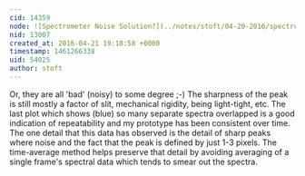 ```yaml
---
cid: 14359
node: ![Spectrometer Noise Solution?](../notes/stoft/04-20-2016/spectrometer-noise-solution)
nid: 13007
created_at: 2016-04-21 19:18:58 +0000
timestamp: 1461266338
uid: 54025
author: stoft
---
```


Or, they are all 'bad' (noisy) to some degree ;-) The sharpness of the peak is still mostly a factor of slit, mechanical rigidity, being light-tight, etc. The last plot which shows (blue) so many separate spectra overlapped is a good indication of repeatability and my prototype has been consistent over time. The one detail that this data has observed is the detail of sharp peaks where noise and the fact that the peak is defined by just 1-3 pixels. The time-average method helps preserve that detail by avoiding averaging of a single frame's spectral data which tends to smear out the spectra.